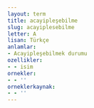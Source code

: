 ```yaml
---
layout: term
title: acayipleşebilme
slug: acayiplesebilme
letter: A
lisan: Türkçe
anlamlar:
- Acayipleşebilmek durumu
ozellikler:
- - isim
ornekler:
- - ''
orneklerkaynak:
- - ''
---
```

